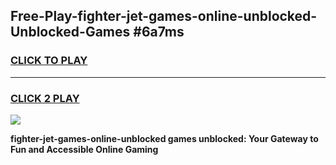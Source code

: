 
## Free-Play-fighter-jet-games-online-unblocked-Unblocked-Games #6a7ms
<h3>
<a href="https://news.freeplayer.one?title=fighter-jet-games-online-unblocked&ref=8M">CLICK TO PLAY</a></h3>
<hr>

<h3>
<a href="https://news.freeplayer.one?title=fighter-jet-games-online-unblocked&ref=8M">CLICK 2 PLAY</a>
  
</h3>

<a href="https://news.freeplayer.one?title=fighter-jet-games-online-unblocked&ref=8M"><img src="https://clearcache.store/games.png"></a>


**fighter-jet-games-online-unblocked games unblocked: Your Gateway to Fun and Accessible Online Gaming**
